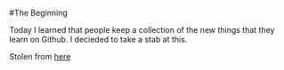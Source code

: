 #The Beginning

Today I learned that people keep a collection of the new things that they learn on Github.  I decieded to take a stab at this.

Stolen from [here](https://github.com/jbranchaud/til)
